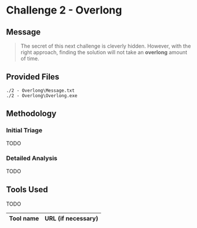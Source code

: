 # Challenge 2 - Overlong

## Message
> The secret of this next challenge is cleverly hidden. However, with the right approach, finding the solution will not take an <b>overlong</b> amount of time.


## Provided Files
```
./2 - Overlong\Message.txt
./2 - Overlong\Overlong.exe
```
## Methodology

### Initial Triage
TODO
### Detailed Analysis
TODO
## Tools Used
TODO

Tool name|URL (if necessary)
:---|:---